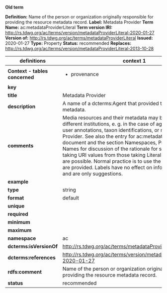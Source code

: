 **Old term**

**Definition:** Name of the person or organization originally responsible for providing the resource metadata record.
**Label:** Metadata Provider
**Term Name:** ac:metadataProviderLiteral
**Term version IRI:** http://rs.tdwg.org/ac/terms/version/metadataProviderLiteral-2020-01-27
**Version of:** http://rs.tdwg.org/ac/terms/metadataProviderLiteral
**Issued:** 2020-01-27
**Type:** Property
**Status:** recommended
**Replaces:** http://rs.tdwg.org/ac/terms/version/metadataProviderLiteral-2013-10-28


| definitions | context 1 |
|-|-|
| **Context - tables concerned** | <ul><li>provenance</li></ul> |
| **key** |  |
| **title** | Metadata Provider |
| **description** | A name of a dcterms:Agent that provided the resource metadata. |
| **comments** | Media resources and their metadata may be served from different institutions, e. g. in the case of aggregators adding user annotations, taxon identifications, or ratings. Compare Provider. See also the entry for ac:metadataProvider in this document and the section Namespaces, Prefixes and Term Names for discussion of the rationale for separate terms taking URI values from those taking Literal values where both are possible. Normal practice is to use the same Label if both are provided. Labels have no effect on information discovery and are only suggestions. |
| **example** |  |
| **type** | string |
| **format** | default |
| **unique** |  |
| **required** |  |
| **minimum** |  |
| **maximum** |  |
| **namespace** | ac |
| **dcterms:isVersionOf** | http://rs.tdwg.org/ac/terms/metadataProviderLiteral |
| **dcterms:references** | http://rs.tdwg.org/ac/terms/version/metadataProviderLiteral-2020-01-27 |
| **rdfs:comment** | Name of the person or organization originally responsible for providing the resource metadata record. |
| **status** | recommended |
